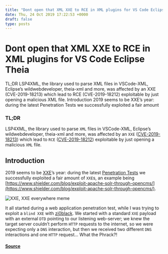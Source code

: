 ```yaml
---
title: "Dont open that XML XXE to RCE in XML plugins for VS Code Eclipse Theia"
date: Thu, 24 Oct 2019 17:22:53 +0000
draft: false
type: posts
---
```

# Dont open that XML XXE to RCE in XML plugins for VS Code Eclipse Theia





TL;DR LSP4XML, the library used to parse XML files in VSCode-XML, Eclipse’s wildwebdeveloper, theia-xml and more, was affected by an XXE (CVE-2019-18213) which lead to RCE (CVE-2019-18212) exploitable by just opening a malicious XML file. Introduction 2019 seems to be XXE’s year: during the latest Penetration Tests we successfully exploited a fair amount

### TL;DR

LSP4XML, the library used to parse `XML` files in VSCode-XML, Eclipse’s wildwebdeveloper, theia-xml and more, was affected by an `XXE` ([CVE-2019-18213](https://cve.mitre.org/cgi-bin/cvename.cgi?name=CVE-2019-18213)) which lead to `RCE` ([CVE-2019-18212](https://cve.mitre.org/cgi-bin/cvename.cgi?name=CVE-2019-18212)) exploitable by just opening a malicious `XML` file.

Introduction
------------

2019 seems to be [XXE](https://www.owasp.org/index.php/XML_External_Entity_%28XXE%29_Processing)’s year: during the latest [Penetration Tests](https://www.shielder.com/services/application-security/) we successfully exploited a fair amount of `XXE`s, an example being [https://www.shielder.com/blog/exploit-apache-solr-through-opencms/](https://www.shielder.com/blog/exploit-apache-solr-through-opencms/).

![XXE, XXE everywhere meme](https://www.shielder.com/img/blog/xxe_everywhere.jpg)

It all started during a web application penetration test, while I was trying to exploit a `blind XXE` with [zi0black](https://twitter.com/zi0black). We started with a standard `XXE` payload with an external `DTD` pointing to our listening web-server; we knew the target server couldn’t perform `HTTP` requests to the internet, so we were expecting only a `DNS` interaction, but then we received two different `DNS` interactions and one `HTTP` request… What the Phrack?!

#### [Source](https://www.shielder.com/blog/2019/10/dont-open-that-xml-xxe-to-rce-in-xml-plugins-for-vs-code-eclipse-theia/)

